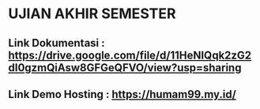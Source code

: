 # UJIAN AKHIR SEMESTER

## Link Dokumentasi : https://drive.google.com/file/d/11HeNIQqk2zG2dI0gzmQiAsw8GFGeQFVO/view?usp=sharing
## Link Demo Hosting : https://humam99.my.id/


